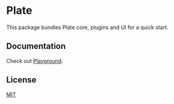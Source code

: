# Plate

This package bundles Plate core, plugins and UI for a quick start.

## Documentation

Check out [Playground](https://platejs.org/docs/playground).

## License

[MIT](../../LICENSE)
